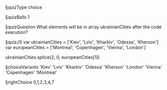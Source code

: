 §quizType
choice

§quizBalls
1

§quizQuestion
What elements will be in array ukrainianCities after the code execution?



§quizJS
var ukrainianCities = ['Kiev', 'Lviv', 'Kharkiv', 'Odessa', 'Kherson']
var europeanCities = ['Montreal', 'Copenhagen', 'Vienna', 'London']

ukrainianCities.splice(2, 0, europeanCities[1])



§choiceVariants
'Kiev'
'Lviv'
'Kharkiv'
'Odessa'
'Kherson'
'London'
'Vienna'
'Copenhagen'
'Montreal'


§rightChoice
0,1,2,3,4,7
